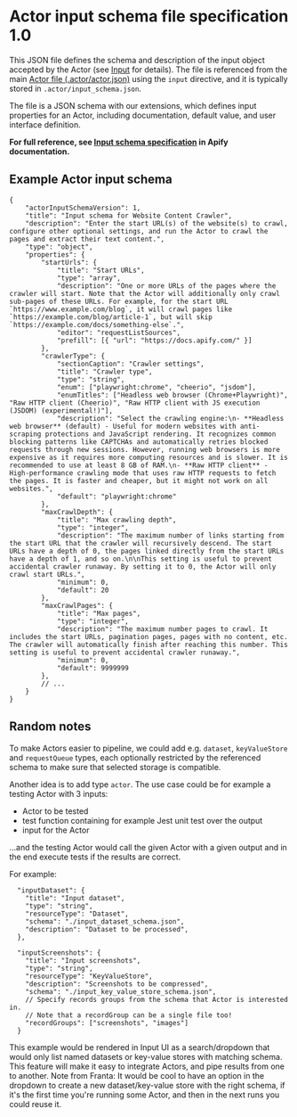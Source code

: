 # Actor input schema file specification 1.0

This JSON file defines the schema and description of the input object accepted by the
Actor (see [Input](../README.md#input) for details).
The file is referenced from the main [Actor file (.actor/actor.json)](ACTOR_FILE.md) using the `input` directive,
and it is typically stored in `.actor/input_schema.json`.

The file is a JSON schema with our extensions,
which defines input properties for an Actor, including documentation, default value, and user interface definition.

**For full reference, see [Input schema specification](https://docs.apify.com/platform/actors/development/actor-definition/input-schema/specification/v1) in Apify documentation.**

<!-- TODO: Move the full specs to this repo -->

## Example Actor input schema

```jsonc
{
    "actorInputSchemaVersion": 1,
    "title": "Input schema for Website Content Crawler",
    "description": "Enter the start URL(s) of the website(s) to crawl, configure other optional settings, and run the Actor to crawl the pages and extract their text content.",
    "type": "object",
    "properties": {
        "startUrls": {
            "title": "Start URLs",
            "type": "array",
            "description": "One or more URLs of the pages where the crawler will start. Note that the Actor will additionally only crawl sub-pages of these URLs. For example, for the start URL `https://www.example.com/blog`, it will crawl pages like `https://example.com/blog/article-1`, but will skip `https://example.com/docs/something-else`.",
            "editor": "requestListSources",
            "prefill": [{ "url": "https://docs.apify.com/" }]
        },
        "crawlerType": {
            "sectionCaption": "Crawler settings",
            "title": "Crawler type",
            "type": "string",
            "enum": ["playwright:chrome", "cheerio", "jsdom"],
            "enumTitles": ["Headless web browser (Chrome+Playwright)", "Raw HTTP client (Cheerio)", "Raw HTTP client with JS execution (JSDOM) (experimental!)"],
            "description": "Select the crawling engine:\n- **Headless web browser** (default) - Useful for modern websites with anti-scraping protections and JavaScript rendering. It recognizes common blocking patterns like CAPTCHAs and automatically retries blocked requests through new sessions. However, running web browsers is more expensive as it requires more computing resources and is slower. It is recommended to use at least 8 GB of RAM.\n- **Raw HTTP client** - High-performance crawling mode that uses raw HTTP requests to fetch the pages. It is faster and cheaper, but it might not work on all websites.",
            "default": "playwright:chrome"
        },
        "maxCrawlDepth": {
            "title": "Max crawling depth",
            "type": "integer",
            "description": "The maximum number of links starting from the start URL that the crawler will recursively descend. The start URLs have a depth of 0, the pages linked directly from the start URLs have a depth of 1, and so on.\n\nThis setting is useful to prevent accidental crawler runaway. By setting it to 0, the Actor will only crawl start URLs.",
            "minimum": 0,
            "default": 20
        },
        "maxCrawlPages": {
            "title": "Max pages",
            "type": "integer",
            "description": "The maximum number pages to crawl. It includes the start URLs, pagination pages, pages with no content, etc. The crawler will automatically finish after reaching this number. This setting is useful to prevent accidental crawler runaway.",
            "minimum": 0,
            "default": 9999999
        },
        // ...
    }
}
```

## Random notes

To make Actors easier to pipeline, we could add e.g. 
`dataset`, `keyValueStore` and `requestQueue` types, each optionally
restricted by the referenced schema to make sure that selected storage is compatible.

Another idea is to add type `actor`. The use case could be for example a testing Actor with 3 inputs:
- Actor to be tested
- test function containing for example Jest unit test over the output
- input for the Actor

...and the testing Actor would call the given Actor with a given output and in the end execute tests if the results are correct.



For example:

```jsonc
  "inputDataset": {
    "title": "Input dataset",
    "type": "string",
    "resourceType": "Dataset",
    "schema": "./input_dataset_schema.json",
    "description": "Dataset to be processed",
  },

  "inputScreenshots": {
    "title": "Input screenshots",
    "type": "string",
    "resourceType": "KeyValueStore",
    "description": "Screenshots to be compressed",
    "schema": "./input_key_value_store_schema.json",
    // Specify records groups from the schema that Actor is interested in.
    // Note that a recordGroup can be a single file too!
    "recordGroups": ["screenshots", "images"]
  }
```

This example would be rendered in Input UI as a search/dropdown that would only list named
datasets or key-value stores with matching schema. This feature will make it easy to integrate Actors,
and pipe results from one to another.
Note from Franta: It would be cool to have an option in the dropdown to create a
new dataset/key-value store with the right schema,
if it's the first time you're running some Actor,
and then in the next runs you could reuse it.
